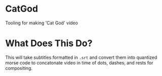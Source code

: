 # CatGod
Tooling for making 'Cat God' video

# What Does This Do?
This will take subtitles formatted in `.srt` and convert them into quantized morse code to concatonate video in time of dots, dashes, and rests for compositing.